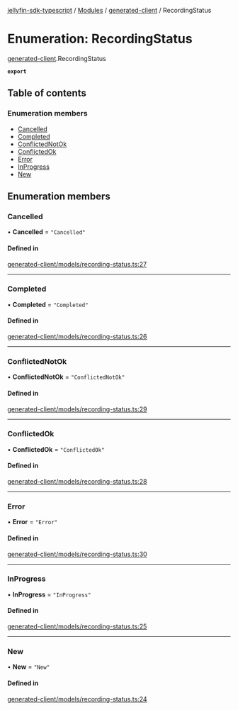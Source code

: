 [jellyfin-sdk-typescript](../README.md) / [Modules](../modules.md) / [generated-client](../modules/generated_client.md) / RecordingStatus

# Enumeration: RecordingStatus

[generated-client](../modules/generated_client.md).RecordingStatus

**`export`**

## Table of contents

### Enumeration members

- [Cancelled](generated_client.RecordingStatus.md#cancelled)
- [Completed](generated_client.RecordingStatus.md#completed)
- [ConflictedNotOk](generated_client.RecordingStatus.md#conflictednotok)
- [ConflictedOk](generated_client.RecordingStatus.md#conflictedok)
- [Error](generated_client.RecordingStatus.md#error)
- [InProgress](generated_client.RecordingStatus.md#inprogress)
- [New](generated_client.RecordingStatus.md#new)

## Enumeration members

### Cancelled

• **Cancelled** = `"Cancelled"`

#### Defined in

[generated-client/models/recording-status.ts:27](https://github.com/thornbill/jellyfin-sdk-typescript/blob/e4df7f8/src/generated-client/models/recording-status.ts#L27)

___

### Completed

• **Completed** = `"Completed"`

#### Defined in

[generated-client/models/recording-status.ts:26](https://github.com/thornbill/jellyfin-sdk-typescript/blob/e4df7f8/src/generated-client/models/recording-status.ts#L26)

___

### ConflictedNotOk

• **ConflictedNotOk** = `"ConflictedNotOk"`

#### Defined in

[generated-client/models/recording-status.ts:29](https://github.com/thornbill/jellyfin-sdk-typescript/blob/e4df7f8/src/generated-client/models/recording-status.ts#L29)

___

### ConflictedOk

• **ConflictedOk** = `"ConflictedOk"`

#### Defined in

[generated-client/models/recording-status.ts:28](https://github.com/thornbill/jellyfin-sdk-typescript/blob/e4df7f8/src/generated-client/models/recording-status.ts#L28)

___

### Error

• **Error** = `"Error"`

#### Defined in

[generated-client/models/recording-status.ts:30](https://github.com/thornbill/jellyfin-sdk-typescript/blob/e4df7f8/src/generated-client/models/recording-status.ts#L30)

___

### InProgress

• **InProgress** = `"InProgress"`

#### Defined in

[generated-client/models/recording-status.ts:25](https://github.com/thornbill/jellyfin-sdk-typescript/blob/e4df7f8/src/generated-client/models/recording-status.ts#L25)

___

### New

• **New** = `"New"`

#### Defined in

[generated-client/models/recording-status.ts:24](https://github.com/thornbill/jellyfin-sdk-typescript/blob/e4df7f8/src/generated-client/models/recording-status.ts#L24)
